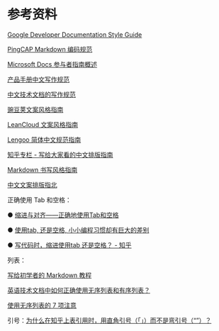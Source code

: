 # 参考资料

[Google Developer Documentation Style Guide](https://developers.google.cn/style/)

[PingCAP Markdown 编码规范](https://docs.google.com/document/d/1-uZAzoqRJxufkMfF1sBGogv60-NuR0gjqvihGC-Jprc/edit?usp=sharing)

[Microsoft Docs 参与者指南概述](https://docs.microsoft.com/zh-cn/contribute/)

[产品手册中文写作规范](http://wenku.baidu.com/view/23cc1a6527d3240c8447efbf.html)

[中文技术文档的写作规范](https://github.com/ruanyf/document-style-guide)

[豌豆荚文案风格指南](https://docs.google.com/document/d/1R8lMCPf6zCD5KEA8ekZ5knK77iw9J-vJ6vEopPemqZM/edit#heading=h.wwm9rx-11m0cb)

[LeanCloud 文案风格指南](https://open.leancloud.cn/copywriting-style-guide/)

[Lengoo 简体中文规范指南](https://www.lengoo.de/documents/styleguides/lengoo_styleguide_ZH.pdf)

[知乎专栏 - 写给大家看的中文排版指南](https://zhuanlan.zhihu.com/p/20506092?columnSlug=uicircle)

[Markdown 书写风格指南](https://einverne.github.io/markdown-style-guide/zh.html#file-extension)

[中文文案排版指北](https://github.com/sparanoid/chinese-copywriting-guidelines)

正确使用 Tab 和空格：

●   [缩进与对齐——正确地使用Tab和空格](https://blog.csdn.net/tonywearme/article/details/7061530)

●   [使用tab, 还是空格, 小小编程习惯却有巨大的差别](https://juejin.im/post/59e83382f265da4307026141)

●   [写代码时，缩进使用tab 还是空格？ - 知乎](https://www.zhihu.com/question/19960028)

列表：

[写给初学者的 Markdown 教程](https://jdhao.github.io/2018/09/21/markdown_tutorial_for_beginners/)

[英语技术文档中如何正确使用无序列表和有序列表？](https://mp.weixin.qq.com/s/DuEmZLsmpTRpawgPGLPifw)

[使用无序列表的 7 项注意](http://colachan.com/post/3548)

引号：[为什么在知乎上表引用时，用直角引号（「」）而不是弯引号（“”）？](https://www.zhihu.com/question/19589668)
